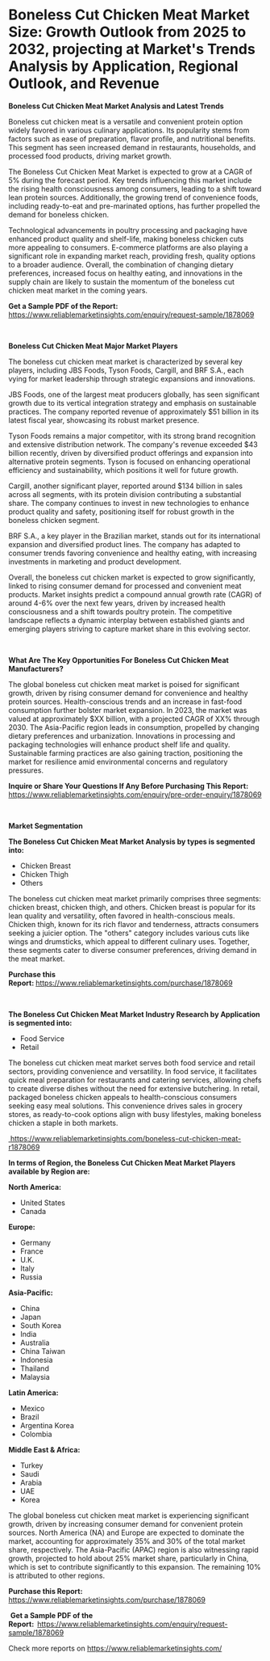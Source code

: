 <p><h1>Boneless Cut Chicken Meat Market Size: Growth Outlook from 2025 to 2032, projecting at Market's Trends Analysis by Application, Regional Outlook, and Revenue</h1></p><p><strong>Boneless Cut Chicken Meat Market Analysis and Latest Trends</strong></p>
<p><p>Boneless cut chicken meat is a versatile and convenient protein option widely favored in various culinary applications. Its popularity stems from factors such as ease of preparation, flavor profile, and nutritional benefits. This segment has seen increased demand in restaurants, households, and processed food products, driving market growth.</p><p>The Boneless Cut Chicken Meat Market is expected to grow at a CAGR of 5% during the forecast period. Key trends influencing this market include the rising health consciousness among consumers, leading to a shift toward lean protein sources. Additionally, the growing trend of convenience foods, including ready-to-eat and pre-marinated options, has further propelled the demand for boneless chicken.</p><p>Technological advancements in poultry processing and packaging have enhanced product quality and shelf-life, making boneless chicken cuts more appealing to consumers. E-commerce platforms are also playing a significant role in expanding market reach, providing fresh, quality options to a broader audience. Overall, the combination of changing dietary preferences, increased focus on healthy eating, and innovations in the supply chain are likely to sustain the momentum of the boneless cut chicken meat market in the coming years.</p></p>
<p><strong>Get a Sample PDF of the Report:&nbsp;</strong> <a href="https://www.reliablemarketinsights.com/enquiry/request-sample/1878069?utm_campaign=2177&utm_medium=2&utm_source=Github&utm_content=ia&utm_term=15022025&utm_id=boneless-cut-chicken-meat">https://www.reliablemarketinsights.com/enquiry/request-sample/1878069</a></p>
<p>&nbsp;</p>
<p><strong>Boneless Cut Chicken Meat Major Market Players</strong></p>
<p><p>The boneless cut chicken meat market is characterized by several key players, including JBS Foods, Tyson Foods, Cargill, and BRF S.A., each vying for market leadership through strategic expansions and innovations. </p><p>JBS Foods, one of the largest meat producers globally, has seen significant growth due to its vertical integration strategy and emphasis on sustainable practices. The company reported revenue of approximately $51 billion in its latest fiscal year, showcasing its robust market presence.</p><p>Tyson Foods remains a major competitor, with its strong brand recognition and extensive distribution network. The company's revenue exceeded $43 billion recently, driven by diversified product offerings and expansion into alternative protein segments. Tyson is focused on enhancing operational efficiency and sustainability, which positions it well for future growth.</p><p>Cargill, another significant player, reported around $134 billion in sales across all segments, with its protein division contributing a substantial share. The company continues to invest in new technologies to enhance product quality and safety, positioning itself for robust growth in the boneless chicken segment.</p><p>BRF S.A., a key player in the Brazilian market, stands out for its international expansion and diversified product lines. The company has adapted to consumer trends favoring convenience and healthy eating, with increasing investments in marketing and product development.</p><p>Overall, the boneless cut chicken market is expected to grow significantly, linked to rising consumer demand for processed and convenient meat products. Market insights predict a compound annual growth rate (CAGR) of around 4-6% over the next few years, driven by increased health consciousness and a shift towards poultry protein. The competitive landscape reflects a dynamic interplay between established giants and emerging players striving to capture market share in this evolving sector.</p></p>
<p>&nbsp;</p>
<p><strong>What Are The Key Opportunities For Boneless Cut Chicken Meat Manufacturers?</strong></p>
<p><p>The global boneless cut chicken meat market is poised for significant growth, driven by rising consumer demand for convenience and healthy protein sources. Health-conscious trends and an increase in fast-food consumption further bolster market expansion. In 2023, the market was valued at approximately $XX billion, with a projected CAGR of XX% through 2030. The Asia-Pacific region leads in consumption, propelled by changing dietary preferences and urbanization. Innovations in processing and packaging technologies will enhance product shelf life and quality. Sustainable farming practices are also gaining traction, positioning the market for resilience amid environmental concerns and regulatory pressures.</p></p>
<p><strong>Inquire or Share Your Questions If Any Before Purchasing This Report:</strong> <a href="https://www.reliablemarketinsights.com/enquiry/pre-order-enquiry/1878069?utm_campaign=2177&utm_medium=2&utm_source=Github&utm_content=ia&utm_term=15022025&utm_id=boneless-cut-chicken-meat">https://www.reliablemarketinsights.com/enquiry/pre-order-enquiry/1878069</a></p>
<p>&nbsp;</p>
<p><strong>Market Segmentation</strong></p>
<p><strong>The Boneless Cut Chicken Meat Market Analysis by types is segmented into:</strong></p>
<p><ul><li>Chicken Breast</li><li>Chicken Thigh</li><li>Others</li></ul></p>
<p><p>The boneless cut chicken meat market primarily comprises three segments: chicken breast, chicken thigh, and others. Chicken breast is popular for its lean quality and versatility, often favored in health-conscious meals. Chicken thigh, known for its rich flavor and tenderness, attracts consumers seeking a juicier option. The "others" category includes various cuts like wings and drumsticks, which appeal to different culinary uses. Together, these segments cater to diverse consumer preferences, driving demand in the meat market.</p></p>
<p><strong>Purchase this Report:&nbsp;</strong><a href="https://www.reliablemarketinsights.com/purchase/1878069?utm_campaign=2177&utm_medium=2&utm_source=Github&utm_content=ia&utm_term=15022025&utm_id=boneless-cut-chicken-meat">https://www.reliablemarketinsights.com/purchase/1878069</a></p>
<p>&nbsp;</p>
<p><strong>The Boneless Cut Chicken Meat Market Industry Research by Application is segmented into:</strong></p>
<p><ul><li>Food Service</li><li>Retail</li></ul></p>
<p><p>The boneless cut chicken meat market serves both food service and retail sectors, providing convenience and versatility. In food service, it facilitates quick meal preparation for restaurants and catering services, allowing chefs to create diverse dishes without the need for extensive butchering. In retail, packaged boneless chicken appeals to health-conscious consumers seeking easy meal solutions. This convenience drives sales in grocery stores, as ready-to-cook options align with busy lifestyles, making boneless chicken a staple in both markets.</p></p>
<p><a href="https://www.reliablemarketinsights.com/boneless-cut-chicken-meat-r1878069?utm_campaign=2177&utm_medium=2&utm_source=Github&utm_content=ia&utm_term=15022025&utm_id=boneless-cut-chicken-meat">&nbsp;https://www.reliablemarketinsights.com/boneless-cut-chicken-meat-r1878069</a></p>
<p><strong>In terms of Region, the Boneless Cut Chicken Meat Market Players available by Region are:</strong></p>
<p>
    <p> <strong> North America: </strong>
        <ul>
            <li>United States</li>
            <li>Canada</li>
        </ul>
        </p> 
    <p> <strong> Europe: </strong>
        <ul>
            <li>Germany</li>
            <li>France</li>
            <li>U.K.</li>
            <li>Italy</li>
            <li>Russia</li>
        </ul>
        </p> 
    <p> <strong> Asia-Pacific: </strong>
        <ul>
            <li>China</li>
            <li>Japan</li>
            <li>South Korea</li>
            <li>India</li>
            <li>Australia</li>
            <li>China Taiwan</li>
            <li>Indonesia</li>
            <li>Thailand</li>
            <li>Malaysia</li>
        </ul>
        </p> 
    <p> <strong> Latin America: </strong>
        <ul>
            <li>Mexico</li>
            <li>Brazil</li>
            <li>Argentina Korea</li>
            <li>Colombia</li>
        </ul>
        </p> 
    <p> <strong> Middle East & Africa: </strong>
        <ul>
            <li>Turkey</li>
            <li>Saudi</li>
            <li>Arabia</li>
            <li>UAE</li>
            <li>Korea</li>
        </ul>
    </p>
    </p>
<p><p>The global boneless cut chicken meat market is experiencing significant growth, driven by increasing consumer demand for convenient protein sources. North America (NA) and Europe are expected to dominate the market, accounting for approximately 35% and 30% of the total market share, respectively. The Asia-Pacific (APAC) region is also witnessing rapid growth, projected to hold about 25% market share, particularly in China, which is set to contribute significantly to this expansion. The remaining 10% is attributed to other regions.</p></p>
<p><strong>Purchase this Report: </strong><a href="https://www.reliablemarketinsights.com/purchase/1878069?utm_campaign=2177&utm_medium=2&utm_source=Github&utm_content=ia&utm_term=15022025&utm_id=boneless-cut-chicken-meat">https://www.reliablemarketinsights.com/purchase/1878069</a></p>
<p>&nbsp;<strong>Get a Sample PDF of the Report:&nbsp;&nbsp;</strong><a href="https://www.reliablemarketinsights.com/enquiry/request-sample/1878069?utm_campaign=2177&utm_medium=2&utm_source=Github&utm_content=ia&utm_term=15022025&utm_id=boneless-cut-chicken-meat">https://www.reliablemarketinsights.com/enquiry/request-sample/1878069</a></p>
<p><strong></strong></p>
<p>Check more reports on <a href="https://www.reliablemarketinsights.com/?utm_campaign=2177&utm_medium=2&utm_source=Github&utm_content=ia&utm_term=15022025&utm_id=boneless-cut-chicken-meat">https://www.reliablemarketinsights.com/</a></p>